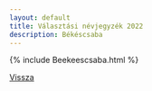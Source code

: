 ```yaml
---
layout: default
title: Választási névjegyzék 2022
description: Békéscsaba
---
```


{% include Beekeescsaba.html %}

[Vissza](./)